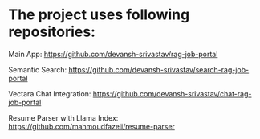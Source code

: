 # The project uses following repositories:

Main App: https://github.com/devansh-srivastav/rag-job-portal

Semantic Search: https://github.com/devansh-srivastav/search-rag-job-portal

Vectara Chat Integration: https://github.com/devansh-srivastav/chat-rag-job-portal

Resume Parser with Llama Index: https://github.com/mahmoudfazeli/resume-parser

